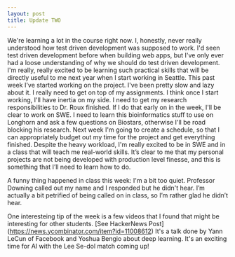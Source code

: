 ```yaml
---
layout: post
title: Update TWO
---
```


We're learning a lot in the course right now. I, honestly, never really understood how test driven development was supposed to work. I'd seen test driven development before when building web apps, but I've only ever had a loose understanding of why we should do test driven development. I'm really, really excited to be learning such practical skills that will be directly useful to me next year when I start working in Seattle. This past week I've started working on the project. I've been pretty slow and lazy about it. I really need to get on top of my assignments. I think once I start working, I'll have inertia on my side. I need to get my research responsibilities to Dr. Roux finished. If I do that early on in the week, I'll be clear to work on SWE. I need to learn this bioinformatics stuff to use on Longhorn and ask a few questions on Biostars, otherwise I'll be road blocking his research. Next week I'm going to create a schedule, so that I can appropriately budget out my time for the project and get everything finished. Despite the heavy workload, I'm really excited to be in SWE and in a class that will teach me real-world skills. It’s clear to me that my personal projects are not being developed with production level finesse, and this is something that I’ll need to learn how to do.

A funny thing happened in class this week: I'm a bit too quiet. Professor Downing called out my name and I responded but he didn't hear. I’m actually a bit petrified of being called on in class, so I’m rather glad he didn’t hear. 

One interesteing tip of the week is a few videos that I found that might be interesting for other students. [See HackerNews Post] (https://news.ycombinator.com/item?id=11008612) It's a talk done by Yann LeCun of Facebook and Yoshua Bengio about deep learning. It's an exciting time for AI with the Lee Se-dol match coming up!
